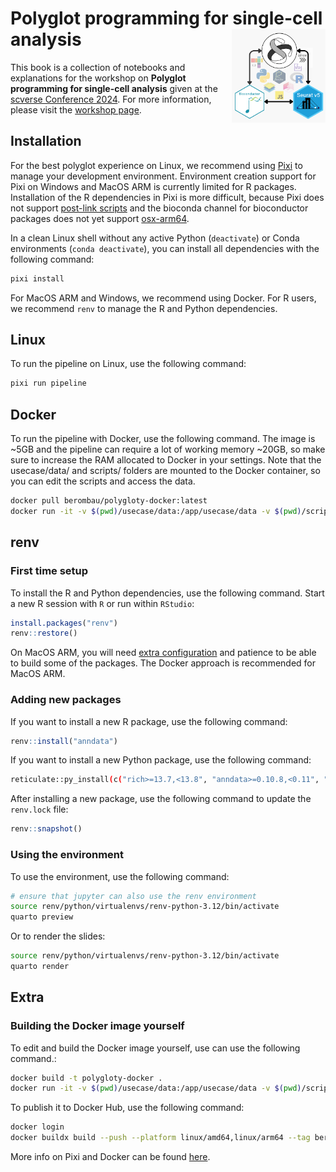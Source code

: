 # Polyglot programming for single-cell analysis <img src="assets/cover.svg" align ="right" alt="" width ="150"/>

This book is a collection of notebooks and explanations for the workshop on **Polyglot programming for single-cell analysis** given at the [scverse Conference 2024](https://scverse.org/conference2024). For more information, please visit the [workshop page](https://cfp.scverse.org/2024/talk/AWKXCB/).

## Installation

For the best polyglot experience on Linux, we recommend using [Pixi](https://pixi.sh/latest/) to manage your development environment. Environment creation support for Pixi on Windows and MacOS ARM is currently limited for R packages. Installation of the R dependencies in Pixi is more difficult, because Pixi does not support [post-link scripts](https://github.com/prefix-dev/pixi/issues/1573) and the bioconda channel for bioconductor packages does not yet support [osx-arm64](https://github.com/bioconda/bioconda-recipes/issues/33333).

In a clean Linux shell without any active Python (`deactivate`) or Conda environments (`conda deactivate`), you can install all dependencies with the following command:

```bash
pixi install
```

For MacOS ARM and Windows, we recommend using Docker. For R users, we recommend `renv` to manage the R and Python dependencies.

## Linux

To run the pipeline on Linux, use the following command:

```bash
pixi run pipeline
```

## Docker

To run the pipeline with Docker, use the following command. The image is ~5GB and the pipeline can require a lot of working memory ~20GB, so make sure to increase the RAM allocated to Docker in your settings. Note that the usecase/data/ and scripts/ folders are mounted to the Docker container, so you can edit the scripts and access the data.

```bash
docker pull berombau/polygloty-docker:latest
docker run -it -v $(pwd)/usecase/data:/app/usecase/data -v $(pwd)/scripts:/app/scripts berombau/polygloty-docker:latest pixi run pipeline
```

## renv

### First time setup

To install the R and Python dependencies, use the following command. Start a new R session with `R` or run within `RStudio`:

```R
install.packages("renv")
renv::restore()
```

On MacOS ARM, you will need [extra configuration](https://firas.io/posts/r_macos/) and patience to be able to build some of the packages. The Docker approach is recommended for MacOS ARM.

### Adding new packages

If you want to install a new R package, use the following command:

```R
renv::install("anndata")
```

If you want to install a new Python package, use the following command:

```bash
reticulate::py_install(c("rich>=13.7,<13.8", "anndata>=0.10.8,<0.11", "numpy>=1.24,<2", "scanpy>=1.10,<2", "mudata>=0.3,<0.4", "rpy2>=3.4,<4", "jupyter"))
```

After installing a new package, use the following command to update the `renv.lock` file:

```R
renv::snapshot()
```

### Using the environment

To use the environment, use the following command:

```bash
# ensure that jupyter can also use the renv environment
source renv/python/virtualenvs/renv-python-3.12/bin/activate
quarto preview
```

Or to render the slides:

```bash
source renv/python/virtualenvs/renv-python-3.12/bin/activate
quarto render
```


## Extra

### Building the Docker image yourself

To edit and build the Docker image yourself, use can use the following command.:

```bash
docker build -t polygloty-docker .
docker run -it -v $(pwd)/usecase/data:/app/usecase/data -v $(pwd)/scripts:/app/scripts polygloty-docker pixi run pipeline
```

To publish it to Docker Hub, use the following command:

```bash
docker login
docker buildx build --push --platform linux/amd64,linux/arm64 --tag berombau/polygloty-docker:latest .
```

More info on Pixi and Docker can be found [here](https://github.com/prefix-dev/pixi-docker).
